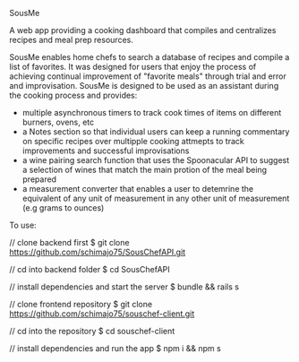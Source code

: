 SousMe

A web app providing a cooking dashboard that compiles and centralizes recipes and meal prep resources.

SousMe enables home chefs to search a database of recipes and compile a list of favorites. It was designed for users that enjoy the process of achieving continual improvement of "favorite meals" through trial and error and improvisation.  SousMe is designed to be used as an assistant during the cooking process and provides:

- multiple asynchronous timers to track cook times of items on different burners, ovens, etc
- a Notes section so that individual users can keep a running commentary on specific recipes over multipple cooking attmepts to track improvements and successful improvisations
- a wine pairing search function that uses the Spoonacular API to suggest a selection of wines that match the main protion of the meal being prepared
- a measurement converter that enables a user to detemrine the equivalent of any unit of measurement in any other unit of measurement (e.g grams to ounces)

To use:

// clone backend first
$ git clone https://github.com/schimajo75/SousChefAPI.git

// cd into backend folder
$ cd SousChefAPI

// install dependencies and start the server
$ bundle && rails s

// clone frontend repository
$ git clone https://github.com/schimajo75/souschef-client.git

// cd into the repository
$ cd souschef-client

// install dependencies and run the app
$ npm i && npm s
